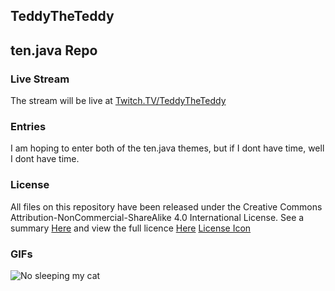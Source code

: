 ## TeddyTheTeddy
## ten.java Repo
### Live Stream
The stream will be live at [Twitch.TV/TeddyTheTeddy](http://www.twitch.tv/teddytheteddy)
### Entries
I am hoping to enter both of the ten.java themes, but if I dont have time, well I dont have time.
### License
All files on this repository have been released under the Creative Commons Attribution-NonCommercial-ShareAlike 4.0 International License.
See a summary [Here](http://creativecommons.org/licenses/by-nc-sa/4.0/) and view the full licence [Here](http://creativecommons.org/licenses/by-nc-sa/4.0/legalcode)
[License Icon](http://i.creativecommons.org/l/by-nc-sa/4.0/88x31.png "License")
### GIFs

![No sleeping my cat](http://www.dormstormer.com/wp-content/uploads/2013/05/anigif_enhanced-buzz-1198-1367681176-8.gif "Sleepy Cat")
